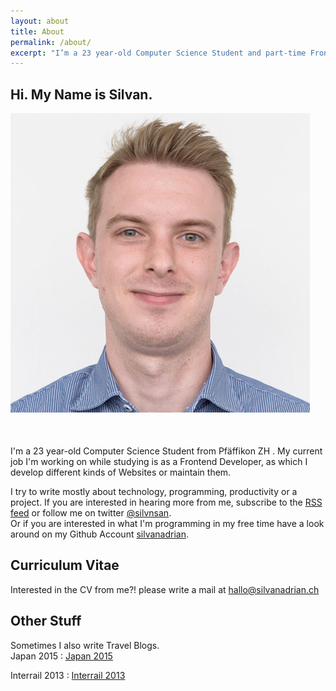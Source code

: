 ```yaml
---
layout: about
title: About
permalink: /about/
excerpt: "I’m a 23 year-old Computer Science Student and part-time Frontend Developer"
---
```

<div itemscope itemtype="http://schema.org/Person">
<h2 class="abouttitle">Hi. My Name is <span itemprop="givenName">Silvan</span>.</h2>

<div style="margin-bottom:50px;" class="center-block col-lg-5 col-md-5 col-sm-6 col-xs-9">
<img alt="Silvan Adrian" src="/img/about/about.jpg" />
</div>

I'm a 23 year-old Computer Science Student from <span itemprop="address" itemscope itemtype="http://schema.org/PostalAddress">
<span itemprop="addressLocality">Pfäffikon ZH</span>
</span>. My current job I'm working on while studying is as a <span itemprop="jobtitle">Frontend Developer</span>, as which I develop different kinds of Websites or maintain them.<br>

I try to write mostly about technology, programming, productivity or a project. If you are interested in hearing more from me, subscribe to the <a itemprop="url" href="https://silvanadrian.ch/feed.xml">RSS feed</a> or follow me on twitter <a itemprop="url" href="https://twitter.com/silvnsan">@silvnsan</a>.
<br>
Or if you are interested in what I'm programming in my free time have a look around on my Github Account <a itemprop="url" href="https://github.com/silvanadrian">silvanadrian</a>.


<h2>Curriculum Vitae</h2>

Interested in the CV from me?! please write a mail at <a itemprop="email" href="mailto:hallo@silvanadrian.ch">hallo@silvanadrian.ch</a>

<h2>Other Stuff</h2>

Sometimes I also write Travel Blogs.
<br>
Japan 2015 : <a rel="nofollow" href="http://silvanadrian.ch/japan2015">Japan 2015</a><br>

Interrail 2013 : <a rel="nofollow" href="http://silvanadrian.ch/interrail2013">Interrail 2013</a>
</div>
